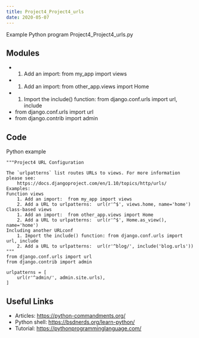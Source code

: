 ```yaml
---
title: Project4_Project4_urls
date: 2020-05-07
---
```

Example Python program Project4_Project4_urls.py

## Modules

* 1. Add an import:  from my_app import views
* 1. Add an import:  from other_app.views import Home
* 1. Import the include() function: from django.conf.urls import url, include
* from django.conf.urls import url
* from django.contrib import admin

## Code

Python example

    """Project4 URL Configuration
    
    The `urlpatterns` list routes URLs to views. For more information please see:
        https://docs.djangoproject.com/en/1.10/topics/http/urls/
    Examples:
    Function views
        1. Add an import:  from my_app import views
        2. Add a URL to urlpatterns:  url(r'^$', views.home, name='home')
    Class-based views
        1. Add an import:  from other_app.views import Home
        2. Add a URL to urlpatterns:  url(r'^$', Home.as_view(), name='home')
    Including another URLconf
        1. Import the include() function: from django.conf.urls import url, include
        2. Add a URL to urlpatterns:  url(r'^blog/', include('blog.urls'))
    """
    from django.conf.urls import url
    from django.contrib import admin
    
    urlpatterns = [
        url(r'^admin/', admin.site.urls),
    ]
    

## Useful Links

- Articles: https://python-commandments.org/
- Python shell: https://bsdnerds.org/learn-python/
- Tutorial: https://pythonprogramminglanguage.com/
